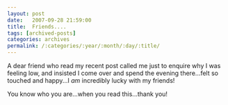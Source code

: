 ```yaml
---
layout: post
date:	2007-09-28 21:59:00
title:  Friends....
tags: [archived-posts]
categories: archives
permalink: /:categories/:year/:month/:day/:title/
---
```

A dear friend who read my recent post called me just to enquire why I was feeling low, and insisted I come over and spend the evening there...felt so touched and happy...I *am* incredibly lucky with my friends!

You know who you are...when you read this...thank you!
